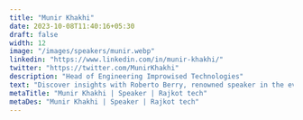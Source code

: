 ```yaml
---
title: "Munir Khakhi"
date: 2023-10-08T11:40:16+05:30
draft: false
width: 12
image: "/images/speakers/munir.webp"
linkedin: "https://www.linkedin.com/in/munir-khakhi/"
twitter: "https://twitter.com/MunirKhakhi"
description: "Head of Engineering Improwised Technologies"
text: "Discover insights with Roberto Berry, renowned speaker in the events industry. Join us at Eventchamp for an unforgettable experience."
metaTitle: "Munir Khakhi | Speaker | Rajkot tech"
metaDes: "Munir Khakhi | Speaker | Rajkot tech"
---
```


